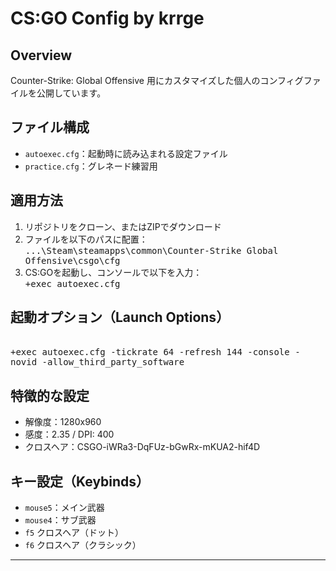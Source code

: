 # CS:GO Config by krrge

## Overview
Counter-Strike: Global Offensive 用にカスタマイズした個人のコンフィグファイルを公開しています。

## ファイル構成
- `autoexec.cfg`：起動時に読み込まれる設定ファイル
- `practice.cfg`：グレネード練習用

## 適用方法
1. リポジトリをクローン、またはZIPでダウンロード
2. ファイルを以下のパスに配置：
<br><kbd>...\Steam\steamapps\common\Counter-Strike Global Offensive\csgo\cfg
3. CS:GOを起動し、コンソールで以下を入力：
<br><kbd>+exec autoexec.cfg

## 起動オプション（Launch Options）
<br><kbd>+exec autoexec.cfg -tickrate 64 -refresh 144 -console -novid -allow_third_party_software

## 特徴的な設定
- 解像度：1280x960
- 感度：2.35 / DPI: 400
- クロスヘア：CSGO-iWRa3-DqFUz-bGwRx-mKUA2-hif4D

## キー設定（Keybinds）
- `mouse5`：メイン武器
- `mouse4`：サブ武器
- `f5` クロスヘア（ドット）
- `f6` クロスヘア（クラシック）

---
